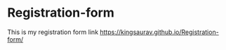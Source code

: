 # Registration-form
This is my registration form link https://kingsaurav.github.io/Registration-form/
